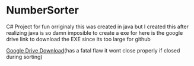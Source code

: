 # NumberSorter
C# Project for fun
orriginaly this was created in java but I created this after realizing java is so damn imposible to create a exe for
here is the google drive link to download the EXE since its too large for github

[Google Drive Download](https://drive.google.com/file/d/1ulbusACBtWKGOP6RSzJ5t9d6pd5ztmmR/view?usp=sharing)(has a fatal flaw it wont close properly if closed during sorting)
